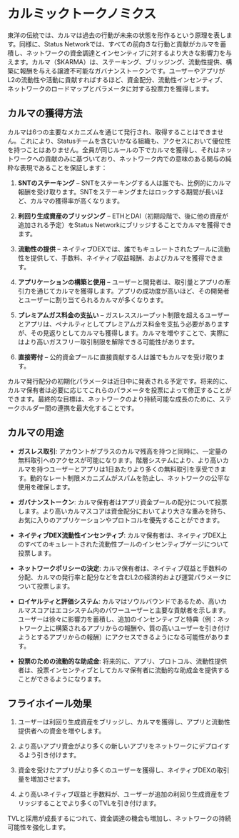 # カルミックトークノミクス

東洋の伝統では、カルマは過去の行動が未来の状態を形作るという原理を表します。同様に、Status Networkでは、すべての前向きな行動と貢献がカルマを蓄積し、ネットワークの資金調達とインセンティブに対するより大きな影響力を与えます。カルマ（$KARMA）は、ステーキング、ブリッジング、流動性提供、構築に報酬を与える譲渡不可能なガバナンストークンです。ユーザーやアプリがL2の流動性や活動に貢献すればするほど、資金配分、流動性インセンティブ、ネットワークのロードマップとパラメータに対する投票力を獲得します。

## カルマの獲得方法

カルマは6つの主要なメカニズムを通じて発行され、取得することはできません。これにより、Statusチームを含むいかなる組織も、アクセスにおいて優位性を持つことはありません。全員が同じルールの下でカルマを獲得し、それはネットワークへの貢献のみに基づいており、ネットワーク内での意味のある関与の純粋な表現であることを保証します：

1. **SNTのステーキング** – SNTをステーキングする人は誰でも、比例的にカルマ報酬を受け取ります。SNTをステーキングまたはロックする期間が長いほど、カルマの獲得率が高くなります。

2. **利回り生成資産のブリッジング** – ETHとDAI（初期段階で、後に他の資産が追加される予定）をStatus Networkにブリッジすることでカルマを獲得できます。

3. **流動性の提供** – ネイティブDEXでは、誰でもキュレートされたプールに流動性を提供して、手数料、ネイティブ収益報酬、およびカルマを獲得できます。

4. **アプリケーションの構築と使用** – ユーザーと開発者は、取引量とアプリの牽引力を通じてカルマを獲得します。アプリの成功度が高いほど、その開発者とユーザーに割り当てられるカルマが多くなります。

5. **プレミアムガス料金の支払い** – ガスレススループット制限を超えるユーザーとアプリは、ペナルティとしてプレミアムガス料金を支払う必要がありますが、その見返りとしてカルマも獲得します。カルマを増やすことで、実際にはより高いガスフリー取引制限を解除できる可能性があります。

6. **直接寄付** – 公的資金プールに直接貢献する人は誰でもカルマを受け取ります。

カルマ発行配分の初期化パラメータは近日中に発表される予定です。将来的に、カルマ保有者は必要に応じてこれらのパラメータを投票によって修正することができます。最終的な目標は、ネットワークのより持続可能な成長のために、ステークホルダー間の連携を最大化することです。

## カルマの用途

- **ガスレス取引**: アカウントがプラスのカルマ残高を持つと同時に、一定量の無料取引へのアクセスが可能になります。階層システムにより、より高いカルマを持つユーザーとアプリは1日あたりより多くの無料取引を享受できます。動的なレート制限メカニズムがスパムを防止し、ネットワークの公平な使用を確保します。

- **ガバナンストークン**: カルマ保有者はアプリ資金プールの配分について投票します。より高いカルマスコアは資金配分においてより大きな重みを持ち、お気に入りのアプリケーションやプロトコルを優先することができます。

- **ネイティブDEX流動性インセンティブ**: カルマ保有者は、ネイティブDEX上のすべてのキュレートされた流動性プールのインセンティブゲージについて投票します。

- **ネットワークポリシーの決定**: カルマ保有者は、ネイティブ収益と手数料の分配、カルマの発行率と配分などを含むL2の経済的および運営パラメータについて投票します。

- **ロイヤルティと評価システム**: カルマはソウルバウンドであるため、高いカルマスコアはエコシステム内のパワーユーザーと主要な貢献者を示します。ユーザーは徐々に影響力を蓄積し、追加のインセンティブと特典（例：ネットワーク上に構築されるアプリからの報酬や、質の高いユーザーを引き付けようとするアプリからの報酬）にアクセスできるようになる可能性があります。

- **投票のための流動的な助成金**: 将来的に、アプリ、プロトコル、流動性提供者は、投票インセンティブとしてカルマ保有者に流動的な助成金を提供することができるようになります。

## フライホイール効果

1. ユーザーは利回り生成資産をブリッジし、カルマを獲得し、アプリと流動性提供者への資金を増やします。

2. より高いアプリ資金がより多くの新しいアプリをネットワークにデプロイするよう引き付けます。

3. 資金を受けたアプリがより多くのユーザーを獲得し、ネイティブDEXの取引量を増加させます。

4. より高いネイティブ収益と手数料が、ユーザーが追加の利回り生成資産をブリッジすることでより多くのTVLを引き付けます。

TVLと採用が成長するにつれて、資金調達の機会も増加し、ネットワークの持続可能性を強化します。